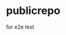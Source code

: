 # publicrepo
for e2e test































































































































































































































































































































































































































































































































































































































































































































































































































































































































































































































































































































































































































































































































































































































































































































































































































































































































































































